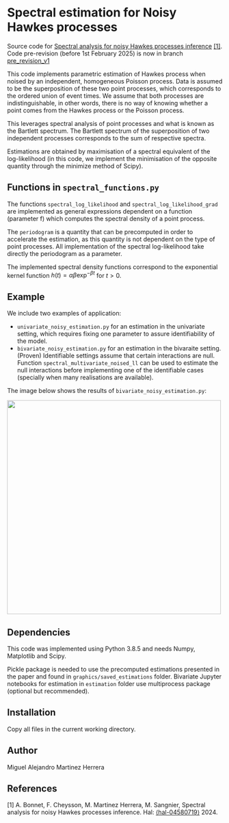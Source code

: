 # Spectral estimation for Noisy Hawkes processes

Source code for [Spectral analysis for noisy Hawkes processes inference](https://hal.science/hal-04580719) [[1]](#1). 
Code pre-revision (before 1st February 2025) is now in branch [pre_revision_v1](https://github.com/migmtz/noisy-hawkes-process/tree/pre_revision_v1)

This code implements parametric estimation of Hawkes process when noised by an independent, homogeneous Poisson process.
Data is assumed to be the superposition of these two point processes, which corresponds to the ordered union of event times. We assume that both processes are indistinguishable, in other words, there is no way of knowing whether a point comes from the Hawkes process or the Poisson process.

This leverages spectral analysis of point processes and what is known as the Bartlett spectrum. The Bartlett spectrum of the superposition of two independent processes corresponds to the sum of respective spectra.

Estimations are obtained by maximisation of a spectral equivalent of the log-likelihood (in this code, we implement the minimisation of the opposite quantity through the minimize method of Scipy).

## Functions in ```spectral_functions.py```
The functions ```spectral_log_likelihood``` and ```spectral_log_likelihood_grad``` are implemented as general expressions dependent on a function (parameter f) which computes the spectral density of a point process. 

The ```periodogram``` is a quantity that can be precomputed in order to accelerate the estimation, as this quantity is not dependent on the type of point processes. All implementation of the spectral log-likelihood take directly the periodogram as a parameter.

The implemented spectral density functions correspond to the exponential kernel function $h(t) = \alpha \beta \exp^{-\beta t}$ for $t>0$.

## Example

We include two examples of application:
* ```univariate_noisy_estimation.py``` for an estimation in the univariate setting, which requires fixing one parameter to assure identifiability of the model.
* ```bivariate_noisy_estimation.py``` for an estimation in the bivaraite setting. (Proven) Identifiable settings assume that certain interactions are null. Function
```spectral_multivariate_noised_ll``` can be used to estimate the null interactions before implementing one of the identifiable cases (specially when many realisations are available).

The image below shows the results of ```bivariate_noisy_estimation.py```:

<img src="./examples/example_bivariate.png" width="500">


## Dependencies

This code was implemented using Python 3.8.5 and needs Numpy, Matplotlib and Scipy.

Pickle package is needed to use the precomputed estimations presented in the paper and found in ```graphics/saved_estimations``` folder.
Bivariate Jupyter notebooks for estimation in ```estimation``` folder use multiprocess package (optional but recommended).

## Installation

Copy all files in the current working directory.

## Author

Miguel Alejandro Martinez Herrera

## References

<a id="1">[1]</a>
A. Bonnet, F. Cheysson, M. Martinez Herrera, M. Sangnier, Spectral analysis for noisy Hawkes processes inference. Hal: [⟨hal-04580719⟩](https://hal.science/hal-04580719) 2024.
